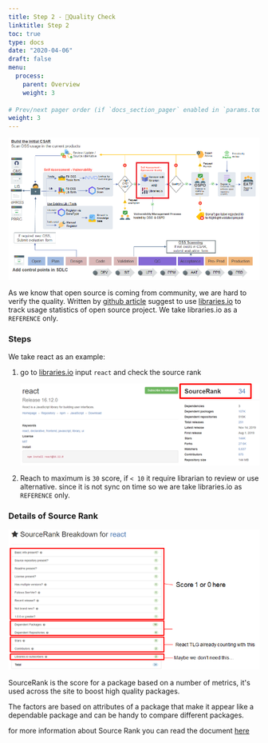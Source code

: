 ```yaml
---
title: Step 2 - 🔎Quality Check
linktitle: Step 2
toc: true
type: docs
date: "2020-04-06"
draft: false
menu:
  process:
    parent: Overview
    weight: 3

# Prev/next pager order (if `docs_section_pager` enabled in `params.toml`)
weight: 3
---
```


![](image-20200406170230087.png)

As we know that open source is coming from community, we are hard to verify the quality. Written by [github article](https://opensource.guide/metrics/#usage) suggest to use [libraries.io](https://libraries.io) to track usage statistics of open source project. We take libraries.io as a `REFERENCE` only.

### Steps

We take react as an example:

1. go to [libraries.io](http://libraries.io) input `react` and check the source rank

   ![](image-20200406170645309.png) 

2. Reach to maximum is `30` score, if `< 10` it require librarian to review or use alternative. since it is not sync on time so we are take libraries.io as `REFERENCE` only.

### Details of Source Rank

![](image-20200406170920150.png)

SourceRank is the score for a package based on a number of metrics, it's used across the site to boost high quality packages.

The factors are based on attributes of a package that make it appear like a dependable package and can be handy to compare different packages.

for more information about Source Rank you can read the document [here](https://docs.libraries.io/overview#sourcerank)
